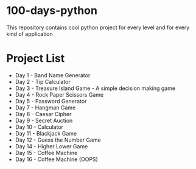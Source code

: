 # 100-days-python
This repository contains cool python project for every level and for every kind of application

# Project List
- Day 1 - Band Name Generator
- Day 2 - Tip Calculator
- Day 3 - Treasure Island Game - A simple decision making game
- Day 4 - Rock Paper Scissors Game
- Day 5 - Password Generator
- Day 7 - Hangman Game
- Day 8 - Caesar Cipher
- Day 9 - Secret Auction
- Day 10 - Calculator
- Day 11 - Blackjack Game
- Day 12 - Guess the Number Game
- Day 14 - Higher Lower Game
- Day 15 - Coffee Machine
- Day 16 - Coffee Machine (OOPS)
